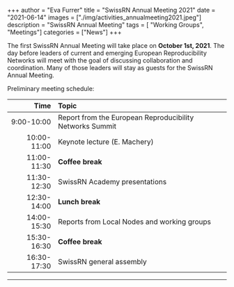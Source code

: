 +++
author = "Eva Furrer"
title = "SwissRN Annual Meeting 2021"
date = "2021-06-14"
images  = ["./img/activities_annualmeeting2021.jpeg"]
description = "SwissRN Annual Meeting"
tags = [ "Working Groups", "Meetings"]
categories = ["News"]
+++

The first SwissRN Annual Meeting will take place on **October 1st, 2021**. The day before leaders of current and emerging European Reproducibility Networks will meet with the goal of discussing collaboration and coordination. Many of those leaders will stay as guests for the  SwissRN Annual Meeting. 

Preliminary meeting schedule:

|Time | Topic|
| -----------: | :----------- |
|9:00-10:00   |   Report from the European Reproducibility Networks Summit|
|10:00-11:00   |  Keynote lecture (E. Machery)|
|11:00-11:30   |  **Coffee break**|
|11:30-12:30  |   SwissRN Academy presentations|
|12:30-14:00  |   **Lunch break**|
|14:00-15:30 |  Reports from Local Nodes and working groups |
|15:30-16:30 |   **Coffee break**|
|16:30-17:30 |  SwissRN general assembly|


---
